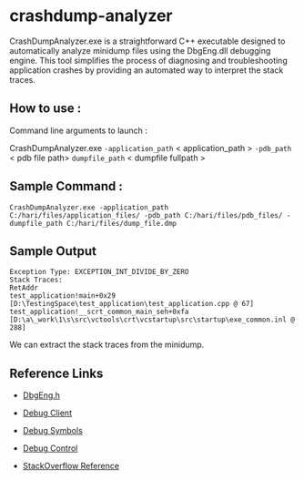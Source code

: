 # crashdump-analyzer
CrashDumpAnalyzer.exe is a straightforward C++ executable designed to automatically analyze minidump files using the DbgEng.dll debugging engine. This tool simplifies the process of diagnosing and troubleshooting application crashes by providing an automated way to interpret the stack traces.

## How to use :
Command line arguments to launch : 

CrashDumpAnalyzer.exe `-application_path` < application_path > `-pdb_path` < pdb file path> `dumpfile_path` < dumpfile fullpath >


## Sample Command :
```
CrashDumpAnalyzer.exe -application_path C:/hari/files/application_files/ -pdb_path C:/hari/files/pdb_files/ -dumpfile_path C:/hari/files/dump_file.dmp
```
## Sample Output
```
Exception Type: EXCEPTION_INT_DIVIDE_BY_ZERO
Stack Traces:
RetAddr  
test_application!main+0x29 [D:\TestingSpace\test_application\test_application.cpp @ 67]
test_application!__scrt_common_main_seh+0xfa [D:\a\_work\1\s\src\vctools\crt\vcstartup\src\startup\exe_common.inl @ 288]
```
We can extract the stack traces from the minidump.

## Reference Links
- [DbgEng.h](https://learn.microsoft.com/en-us/windows-hardware/drivers/ddi/dbgeng)
- [Debug Client](https://learn.microsoft.com/en-us/windows-hardware/drivers/ddi/dbgeng/nn-dbgeng-idebugclient4)
- [Debug Symbols](https://learn.microsoft.com/en-us/windows-hardware/drivers/ddi/dbgeng/nn-dbgeng-idebugsymbols3)
- [Debug Control](https://learn.microsoft.com/en-us/windows-hardware/drivers/ddi/dbgeng/nn-dbgeng-idebugcontrol4)

- [StackOverflow Reference](https://stackoverflow.com/a/8119364)
